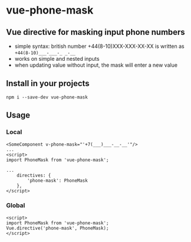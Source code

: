 # vue-phone-mask

## Vue directive for masking input phone numbers
* simple syntax: british number +44(8-10)XXX-XXX-XX-XX is written as `+44(8-10)___-___-_ _-__`
* works on simple and nested inputs
* when updating value without input, the mask will enter a new value

## Install in your projects
```
npm i --save-dev vue-phone-mask
```

## Usage

### Local
```vue
<SomeComponent v-phone-mask="'+7(___)___-__-__'"/>
...
<script>
import PhoneMask from 'vue-phone-mask';

...
    directives: {
        'phone-mask': PhoneMask
    },
</script>
```

### Global
```vue
<script>
import PhoneMask from 'vue-phone-mask';
Vue.directive('phone-mask', PhoneMask);
</script>
```
